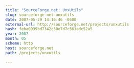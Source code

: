 ```yaml
---
title: "SourceForge.net: UnxUtils"
slug: sourceforge-net-unxutils
date: 2007-05-29 14:16:46 -0500
external-url: http://sourceforge.net/projects/unxutils
hash: feba0939bd7342c30e7d7c561adc52a5
year: 2007
month: 05
scheme: http
host: sourceforge.net
path: /projects/unxutils

---
```



